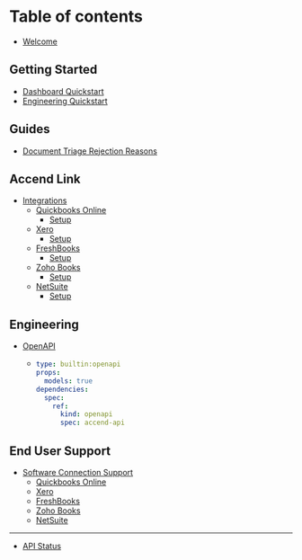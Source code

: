 # Table of contents

* [Welcome](README.md)

## Getting Started

* [Dashboard Quickstart](getting-started/quickstart.md)
* [Engineering Quickstart](getting-started/publish-your-docs.md)

## Guides

* [Document Triage Rejection Reasons](basics/editor.md)

## Accend Link

* [Integrations](basics/integrations/README.md)
  * [Quickbooks Online](basics/integrations/quickbooks-online/README.md)
    * [Setup](basics/integrations/quickbooks-online/setup.md)
  * [Xero](basics/integrations/xero/README.md)
    * [Setup](basics/integrations/xero/setup.md)
  * [FreshBooks](basics/integrations/freshbooks/README.md)
    * [Setup](basics/integrations/freshbooks/setup.md)
  * [Zoho Books](basics/integrations/zoho-books/README.md)
    * [Setup](basics/integrations/zoho-books/setup.md)
  * [NetSuite](basics/integrations/netsuite/README.md)
    * [Setup](basics/integrations/netsuite/setup.md)

## Engineering

* [OpenAPI](basics/openapi/README.md)
  * ```yaml
    type: builtin:openapi
    props:
      models: true
    dependencies:
      spec:
        ref:
          kind: openapi
          spec: accend-api
    ```

## End User Support

* [Software Connection Support](end-user-support/software-connection-support/README.md)
  * [Quickbooks Online](end-user-support/software-connection-support/quickbooks-online.md)
  * [Xero](end-user-support/software-connection-support/xero.md)
  * [FreshBooks](end-user-support/software-connection-support/freshbooks.md)
  * [Zoho Books](end-user-support/software-connection-support/zoho-books.md)
  * [NetSuite](end-user-support/software-connection-support/netsuite.md)

***

* [API Status](https://accend.statuspage.io/)
